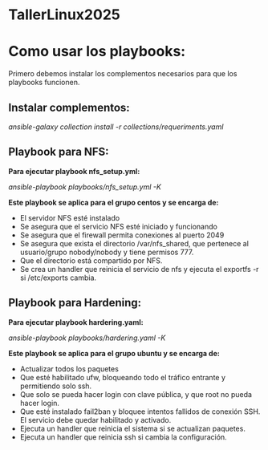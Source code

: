 # TallerLinux2025

# **Como usar los playbooks:**

Primero debemos instalar los complementos necesarios para que los playbooks funcionen.

## **Instalar complementos:**

*ansible-galaxy collection install -r  collections/requeriments.yaml*

## **Playbook para NFS:**

**Para ejecutar playbook nfs_setup.yml:**

*ansible-playbook playbooks/nfs_setup.yml -K*

**Este playbook se aplica para el grupo centos y se encarga de:**
- El servidor NFS esté instalado
- Se asegura que el servicio NFS esté iniciado y funcionando 
- Se asegura que el firewall permita conexiones al puerto 2049
- Se asegura que exista el directorio /var/nfs_shared, que pertenece al usuario/grupo nobody/nobody y tiene permisos 777.
- Que el directorio está compartido por NFS. 
- Se crea un handler que reinicia el servicio de nfs y ejecuta el exportfs -r si /etc/exports cambia.

## **Playbook para Hardening:**

**Para ejecutar playbook hardering.yaml:**

*ansible-playbook playbooks/hardering.yaml -K*

**Este playbook se aplica para el grupo ubuntu y se encarga de:**
- Actualizar todos los paquetes 
- Que esté habilitado ufw, bloqueando todo el tráfico entrante y permitiendo solo ssh. 
- Que solo se pueda hacer login con clave pública, y que root no pueda hacer login. 
- Que esté instalado fail2ban y bloquee intentos fallidos de conexión SSH. El servicio debe quedar habilitado y activado. 
- Ejecuta un handler que reinicia el sistema si se actualizan paquetes. 
- Ejecuta un handler que reinicia ssh si cambia la configuración.

